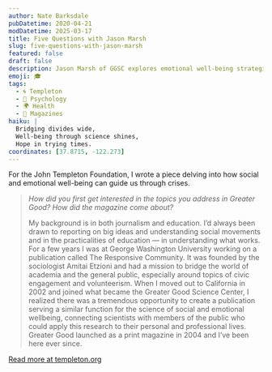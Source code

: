```yaml
---
author: Nate Barksdale
pubDatetime: 2020-04-21
modDatetime: 2025-03-17
title: Five Questions with Jason Marsh
slug: five-questions-with-jason-marsh
featured: false
draft: false
description: Jason Marsh of GGSC explores emotional well-being strategies during COVID-19 in a lively Q&A session. Discover how virtues can navigate personal and collective crises.
emoji: 🎓
tags:
  - 🌀 Templeton
  - 🧠 Psychology
  - 🌍 Health
  - 📰 Magazines
haiku: |
  Bridging divides wide,  
  Well-being through science shines,  
  Hope in trying times.
coordinates: [37.8715, -122.273]
---
```


For the John Templeton Foundation, I wrote a piece delving into how social and emotional well-being can guide us through crises.

> _How did you first get interested in the topics you address in Greater Good? How did the magazine come about?_
>
> My background is in both journalism and education. I’d always been drawn to reporting on big ideas and understanding social movements and in the practicalities of education — in understanding what works. For a few years I was at George Washington University working on a publication called The Responsive Community. It was founded by the sociologist Amitai Etzioni and had a mission to bridge the world of academia and the general public, especially around topics of civic engagement and volunteerism. When I moved out to California in 2002 and joined what became the Greater Good Science Center, I realized there was a tremendous opportunity to create a publication serving a similar function for the science of social and emotional wellbeing, connecting scientists with members of the public who could apply this research to their personal and professional lives. Greater Good launched as a print magazine in 2004 and I’ve been here ever since.

[Read more at templeton.org](https://www.templeton.org/news/qa-five-questions-with-jason-marsh)
